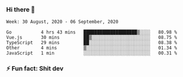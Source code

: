 ### Hi there 👋
<!--START_SECTION:waka-->
```text
Week: 30 August, 2020 - 06 September, 2020

Go           4 hrs 43 mins   ████████████████████▒░░░░   80.98 % 
Vue.js       30 mins         ██▒░░░░░░░░░░░░░░░░░░░░░░   08.75 % 
TypeScript   29 mins         ██░░░░░░░░░░░░░░░░░░░░░░░   08.38 % 
Other        4 mins          ▒░░░░░░░░░░░░░░░░░░░░░░░░   01.34 % 
JavaScript   1 min           ░░░░░░░░░░░░░░░░░░░░░░░░░   00.31 % 
```
<!--END_SECTION:waka-->
<!--
**TG4LAaron/TG4LAaron** is a ✨ _special_ ✨ repository because its `README.md` (this file) appears on your GitHub profile.

Here are some ideas to get you started:

- 🔭 I’m currently working on ...
- 🌱 I’m currently learning ...
- 👯 I’m looking to collaborate on ...
- 🤔 I’m looking for help with ...
- 💬 Ask me about ...
- 📫 How to reach me: ...
- 😄 Pronouns: ...
- ⚡ Fun fact: ...
-->
### ⚡ Fun fact: Shit dev
